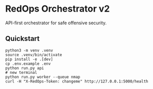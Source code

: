 # RedOps Orchestrator v2

API-first orchestrator for safe offensive security.

## Quickstart
```
python3 -m venv .venv
source .venv/bin/activate
pip install -e .[dev]
cp .env.example .env
python run.py api
# new terminal
python run.py worker --queue nmap
curl -H "X-RedOps-Token: changeme" http://127.0.0.1:5000/health
```
